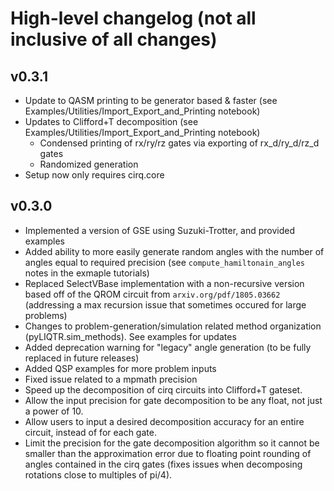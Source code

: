 # High-level changelog (not all inclusive of all changes)
## v0.3.1
* Update to QASM printing to be generator based & faster (see Examples/Utilities/Import_Export_and_Printing notebook)
* Updates to Clifford+T decomposition (see Examples/Utilities/Import_Export_and_Printing notebook)
    * Condensed printing of rx/ry/rz gates via exporting of rx_d/ry_d/rz_d gates
    * Randomized generation
* Setup now only requires cirq.core

## v0.3.0
* Implemented a version of GSE using Suzuki-Trotter, and provided examples
* Added ability to more easily generate random angles with the number of angles equal to required precision (see `compute_hamiltonain_angles` notes in the exmaple tutorials)
* Replaced SelectVBase implementation with a non-recursive version based off of the QROM circuit from `arxiv.org/pdf/1805.03662` (addressing a max recursion issue that sometimes occured for large problems)
* Changes to problem-generation/simulation related method organization (pyLIQTR.sim_methods). See examples for updates
* Added deprecation warning for "legacy" angle generation (to be fully replaced in future releases)
* Added QSP examples for more problem inputs
* Fixed issue related to a mpmath precision
* Speed up the decomposition of cirq circuits into Clifford+T gateset.
* Allow the input precision for gate decomposition to be any float, not just a power of 10.
* Allow users to input a desired decomposition accuracy for an entire circuit, instead of for each gate.
* Limit the precision for the gate decomposition algorithm so it cannot be smaller than the approximation error due to floating point rounding of angles contained in the cirq gates (fixes issues when decomposing rotations close to multiples of pi/4).
